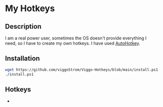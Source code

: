 # My Hotkeys

## Description
I am a real power user, sometimes the OS doesn't provide everything I need, so I have to create my own hotkeys. I have used [AutoHotkey](https://www.autohotkey.com/).

## Installation
```bash
wget https://github.com/viggoStrom/Viggo-Hotkeys/blob/main/install.ps1
./install.ps1
```

## Hotkeys
- 